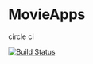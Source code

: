 # MovieApps
circle ci 

[![Build Status](https://app.bitrise.io/app/4a6e7f98ddcc95fd/status.svg?token=j9Wh6g-JI-EHgmJHpBMPBQ&branch=master)](https://app.bitrise.io/app/4a6e7f98ddcc95fd)
